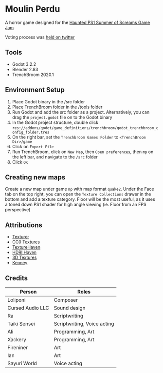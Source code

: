 # Moulin Perdu

A horror game designed for the [Haunted PS1 Summer of Screams Game Jam](https://itch.io/jam/haunted-ps1-summer-spooks)

Voting process was [held on twitter](https://twitter.com/HauntedPs1)

## Tools

* Godot 3.2.2 
* Blender 2.83
* TrenchBroom 2020.1

## Environment Setup

1. Place Godot binary in the /src folder
2. Place TrenchBroom folder in the /tools folder
3. Run Godot and add the src folder as a project. Alternatively, you can drag the `project.godot` file on to the Godot binary
4. In the Godot project structure, double click `res://addons/qodot/game_definitions/trenchbroom/qodot_trenchbroom_config_folder.tres`
5. On the right bar, set the `Trenchbroom Games Folder` to `<TrenchBroom Dir>/game`
6. Click on `Export File`
7. Run TrenchBroom, click on `New Map`, then `Open preferences`, then `mp` on the left bar, and navigate to the `/src` folder
8. Click `OK`

## Creating new maps

Create a new map under game `mp` with map format `quake2`.  Under the Face tab on the top right, you can open the `Texture Collections` drawer in the bottom and add a texture category.  Floor will be the most useful, as it uses a toned down PS1 shader for high angle viewing (ie. Floor from an FPS perspective)


## Attributions

* [Texturer](http://texturer.com/)
* [CC0 Textures](https://cc0textures.com/)
* [TextureHaven](https://texturehaven.com/)
* [HDRI Haven](https://hdrihaven.com/)
* [3D Textures](https://3dtextures.me/)
* [Kenney](https://www.kenney.nl/)

## Credits

| Person    | Roles     |
|--------------------|-----------------------------|
| Loliponi           | Composer                    |
| Cursed Audio LLC   | Sound design                |
| Ra                 | Scriptwriting               |
| Taiki Sensei       | Scriptwriting, Voice acting |
| Ali                | Programming, Art            |
| Xackery            | Programming, Art            |
| Fireniner          | Art                         |
| Ian                | Art                         |
| Sayuri World       | Voice acting                |